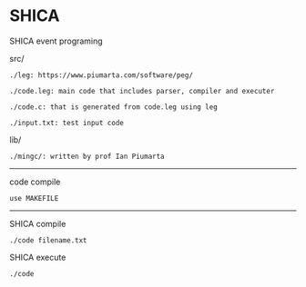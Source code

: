 # SHICA
SHICA event programing

src/

    ./leg: https://www.piumarta.com/software/peg/

    ./code.leg: main code that includes parser, compiler and executer

    ./code.c: that is generated from code.leg using leg

    ./input.txt: test input code

lib/

    ./mingc/: written by prof Ian Piumarta


-----------------------------------
code compile

    use MAKEFILE



------------------------------------
SHICA compile

    ./code filename.txt

SHICA execute

    ./code
